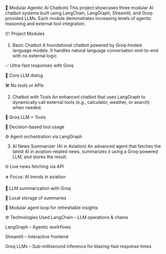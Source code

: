 🧠 Modular Agentic AI Chatbots
This project showcases three modular AI chatbot systems built using LangChain, LangGraph, Streamlit, and Groq-provided LLMs. Each module demonstrates increasing levels of agentic reasoning and external tool integration.

📦 Project Modules
1. Basic Chatbot
A foundational chatbot powered by Groq-hosted language models. It handles natural language conversation end-to-end with no external logic.

✅ Ultra-fast responses with Groq

🧠 Core LLM dialog

🛠 No tools or APIs

2. Chatbot with Tools
An enhanced chatbot that uses LangGraph to dynamically call external tools (e.g., calculator, weather, or search) when needed.

🧠 Groq LLM + Tools

🔄 Decision-based tool usage

⚙️ Agent orchestration via LangGraph

3. AI News Summarizer (AI in Aviation)
An advanced agent that fetches the latest AI in aviation-related news, summarizes it using a Groq-powered LLM, and stores the result.

🌐 Live news fetching via API

✈️ Focus: AI trends in aviation

🧠 LLM summarization with Groq

💾 Local storage of summaries

🔁 Modular agent loop for refreshable insights

⚙️ Technologies Used
LangChain – LLM operations & chains

LangGraph – Agentic workflows

Streamlit – Interactive frontend

Groq LLMs – Sub-millisecond inference for blazing-fast response times


